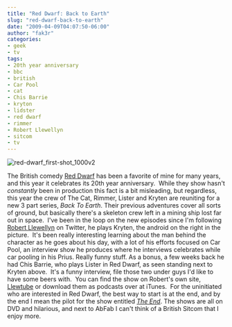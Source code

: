 ```yaml
---
title: "Red Dwarf: Back to Earth"
slug: "red-dwarf-back-to-earth"
date: "2009-04-09T04:07:50-06:00"
author: "fak3r"
categories:
- geek
- tv
tags:
- 20th year anniversary
- bbc
- british
- Car Pool
- cat
- Chis Barrie
- kryton
- lidster
- red dwarf
- rimmer
- Robert Llewellyn
- sitcom
- tv
---
```


![red-dwarf_first-shot_1000v2](http://www.fak3r.com/wp-content/uploads/2009/02/red-dwarf_first-shot_1000v2.jpg)







The British comedy [Red Dwarf](http://www.reddwarf.co.uk) has been a favorite of mine for many years, and this year it celebrates its 20th year anniversary.  While they show hasn't *constantly* been in production this fact is a bit misleading, but regardless, this year the crew of The Cat, Rimmer, Lister and Kryten are reuniting for a new 3 part series, _Back To Earth_.<!-- more --> Their previous adventures cover all sorts of ground, but basically there's a skeleton crew left in a mining ship lost far out in space.  I've been in the loop on the new episodes since I'm following [Robert Llewellyn](http://twitter.com/bobbyllew) on Twitter, he plays Kryten, the android on the right in the picture.  It's been really interesting learning about the man behind the character as he goes about his day, with a lot of his efforts focused on Car Pool, an interview show he produces where he interviews celebrates while car pooling in his Prius.  Really funny stuff.  As a bonus, a few weeks back he had Chis Barrie, who plays Lister in Red Dwarf, as seen standing next to Kryten above.  It's a funny interview, file those two under guys I'd like to have some beers with.  You can find the show on Robert's own site, [Llewtube](http://www.llewtube.com/) or download them as podcasts over at iTunes.  For the uninitiated who are interested in Red Dwarf, the best way to start is at the end, and by the end I mean the pilot for the show entitled [_The End_](http://youtube.com/watch?v=jrnw243CCE4).  The shows are all on DVD and hilarious, and next to AbFab I can't think of a British Sitcom that I enjoy more.
